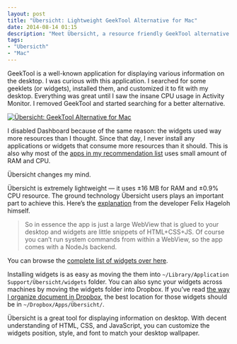 ```yaml
---
layout: post
title: "Übersicht: Lightweight GeekTool Alternative for Mac"
date: 2014-08-14 01:15
description: "Meet Übersicht, a resource friendly GeekTool alternative for Mac. Build your own widgets with HTML, CSS, and JavaScript, or download the ready-made widgets for free."
tags:
- "Ubersicth"
- "Mac"
---
```


GeekTool is a well-known application for displaying various information on the desktop. I was curious with this application. I searched for some geeklets (or widgets), installed them, and customized it to fit with my desktop. Everything was great until I  saw the insane CPU usage in Activity Monitor. I removed GeekTool and started searching for a better alternative.

<!-- more -->

[ ![Übersicht: GeekTool Alternative for Mac][001332] ](http://images.sayzlim.net/2014/08/ubersicht_screenshot.jpg "Übersicht: GeekTool Alternative for Mac")

[001332]: http://images.sayzlim.net/2014/08/ubersicht_screenshot.jpg "Übersicht: GeekTool Alternative for Mac"

I disabled Dashboard because of the same reason: the widgets used way more resources than I thought. Since that day, I never install any applications or widgets that consume more resources than it should. This is also why most of the [apps in my recommendation list](http://sayzlim.net/apps "Apps Recommendations - Sayz Lim") uses small amount of RAM and CPU.

Übersicht changes my mind.

Übersicht is extremely lightweight — it uses ±16 MB for RAM and ±0.9% CPU resource. The ground technology Übersicht users plays an important part to achieve this. Here’s the [explanation](http://tracesof.net/blog/2014/04/22/ubersicht/ "Übersicht") from the developer Felix Hageloh himself.

> So in essence the app is just a large WebView that is glued to your desktop and widgets are little snippets of HTML+CSS+JS. Of course you can’t run system commands from within a WebView, so the app comes with a NodeJs backend.

You can browse the [complete list of widgets over here](http://tracesof.net/uebersicht-widgets/ "Übersicht Widgets - Traces Of").

Installing widgets is as easy as moving the them into `~/Library/Application Support/Übersicht/widgets` folder. You can also sync your widgets across machines by moving the widgets folder into Dropbox. If you’ve read [the way I organize document in Dropbox](http://sayzlim.net/organize-files-in-dropbox "How I Organize Files in Dropbox - Sayz Lim"), the best location for those widgets should be in `~/Dropbox/Apps/Übersicht/`.

Übersicht is a great tool for displaying information on desktop. With decent understanding of HTML, CSS, and JavaScript, you can customize the widgets position, style, and font to match your desktop wallpaper.